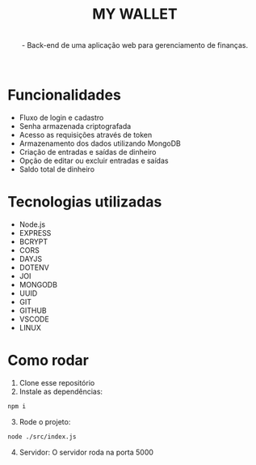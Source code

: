 <div align="center">
  <h1>MY WALLET</h1>
  <br>
  - Back-end de uma aplicação web para gerenciamento de finanças. 
  <br>
  <br>
</div>
<br>
  
# Funcionalidades
- Fluxo de login e cadastro
- Senha armazenada criptografada
- Acesso as requisições através de token
- Armazenamento dos dados utilizando MongoDB
- Criação de entradas e saídas de dinheiro
- Opção de editar ou excluir entradas e saídas
- Saldo total de dinheiro

# Tecnologias utilizadas
- Node.js
- EXPRESS
- BCRYPT
- CORS
- DAYJS
- DOTENV
- JOI
- MONGODB
- UUID
- GIT
- GITHUB
- VSCODE
- LINUX

# Como rodar
1. Clone esse repositório
2. Instale as dependências:
```bash
npm i
```
3. Rode o projeto:
```bash
node ./src/index.js
```
4. Servidor:
O servidor roda na porta 5000

<br>